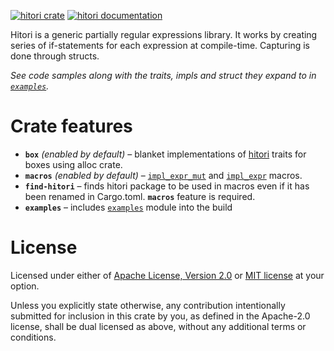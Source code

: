 [![hitori crate](https://img.shields.io/crates/v/hitori.svg)](https://crates.io/crates/hitori)
[![hitori documentation](https://docs.rs/hitori/badge.svg)](https://docs.rs/hitori)

Hitori is a generic partially regular expressions library. It works by creating series of if-statements for each expression at compile-time. Capturing is done through structs.
 
*See code samples along with the traits, impls and struct they expand to in [`examples`].*

# Crate features

- **`box`** *(enabled by default)* – blanket implementations of [hitori] traits for boxes using alloc crate.
- **`macros`** *(enabled by default)* – [`impl_expr_mut`] and [`impl_expr`] macros.
- **`find-hitori`** – finds hitori package to be used in macros even if it has been renamed in Cargo.toml. **`macros`** feature is required.
- **`examples`** – includes [`examples`] module into the build

# License

Licensed under either of [Apache License, Version 2.0](LICENSE-APACHE) or [MIT license](LICENSE-MIT) at your option.

Unless you explicitly state otherwise, any contribution intentionally submitted
for inclusion in this crate by you, as defined in the Apache-2.0 license, shall
be dual licensed as above, without any additional terms or conditions.

[`examples`]: https://docs.rs/hitori/latest/hitori/examples/index.html
[hitori]: https://docs.rs/hitori
[`impl_expr_mut`]: https://docs.rs/hitori/latest/hitori/attr.impl_expr.html
[`impl_expr`]: https://docs.rs/hitori/latest/hitori/attr.impl_expr.html